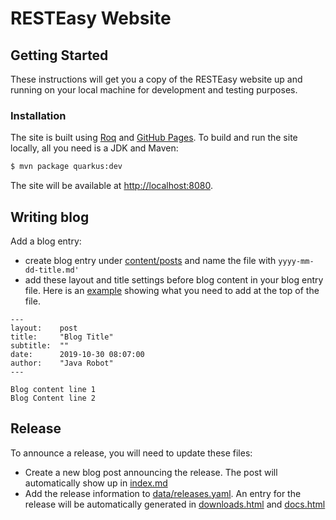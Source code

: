 # RESTEasy Website

## Getting Started

These instructions will get you a copy of the RESTEasy website up and running on your local machine for development and testing purposes.

### Installation

The site is built using [Roq](https://iamroq.com/) and [GitHub Pages](https://pages.github.com/). To build and run the site locally, all you need is a JDK and Maven:

```bash
$ mvn package quarkus:dev
```

The site will be available at [http://localhost:8080](http://localhost:8080).

## Writing blog

Add a blog entry:
- create blog entry under [content/posts](https://github.com/resteasy/resteasy.dev/tree/master/content/posts)
  and name the file with `yyyy-mm-dd-title.md'`
- add these layout and title settings before blog content in your blog entry file. Here is an [example](https://github.com/resteasy/resteasy.dev/blob/master/content/posts/2025-03-19-red-hat-ibm.md) showing what you need to add at the top of the file.

```
---
layout:    post
title:     "Blog Title"
subtitle:  ""
date:      2019-10-30 08:07:00
author:    "Java Robot"
---

Blog content line 1
Blog Content line 2
```

## Release

To announce a release, you will need to update these files:

- Create a new blog post announcing the release. The post will automatically show up in [index.md](https://github.com/resteasy/resteasy.dev/blob/master/content/index.md)
- Add the release information to [data/releases.yaml](https://github.com/resteasy/resteasy.dev/blob/main/data/releases.yaml). An entry for the release will be automatically generated in [downloads.html](https://github.com/resteasy/resteasy.dev/blob/master/content/downloads.md) and [docs.html](https://github.com/resteasy/resteasy.dev/blob/master/content/docs.html)
